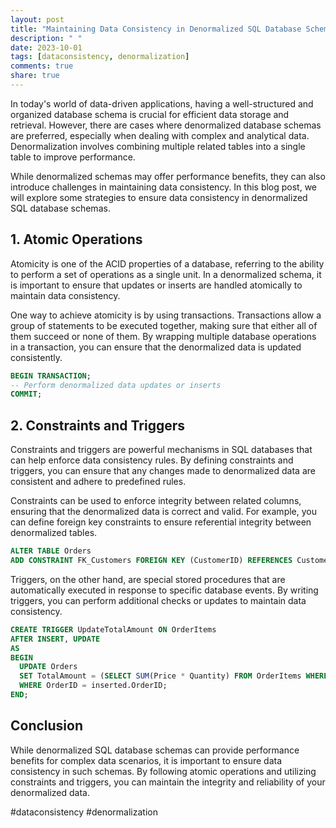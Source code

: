 ```yaml
---
layout: post
title: "Maintaining Data Consistency in Denormalized SQL Database Schemas"
description: " "
date: 2023-10-01
tags: [dataconsistency, denormalization]
comments: true
share: true
---
```


In today's world of data-driven applications, having a well-structured and organized database schema is crucial for efficient data storage and retrieval. However, there are cases where denormalized database schemas are preferred, especially when dealing with complex and analytical data. Denormalization involves combining multiple related tables into a single table to improve performance.

While denormalized schemas may offer performance benefits, they can also introduce challenges in maintaining data consistency. In this blog post, we will explore some strategies to ensure data consistency in denormalized SQL database schemas.

## 1. Atomic Operations

Atomicity is one of the ACID properties of a database, referring to the ability to perform a set of operations as a single unit. In a denormalized schema, it is important to ensure that updates or inserts are handled atomically to maintain data consistency.

One way to achieve atomicity is by using transactions. Transactions allow a group of statements to be executed together, making sure that either all of them succeed or none of them. By wrapping multiple database operations in a transaction, you can ensure that the denormalized data is updated consistently.

```sql
BEGIN TRANSACTION;
-- Perform denormalized data updates or inserts
COMMIT;
```

## 2. Constraints and Triggers

Constraints and triggers are powerful mechanisms in SQL databases that can help enforce data consistency rules. By defining constraints and triggers, you can ensure that any changes made to denormalized data are consistent and adhere to predefined rules.

Constraints can be used to enforce integrity between related columns, ensuring that the denormalized data is correct and valid. For example, you can define foreign key constraints to ensure referential integrity between denormalized tables.

```sql
ALTER TABLE Orders
ADD CONSTRAINT FK_Customers FOREIGN KEY (CustomerID) REFERENCES Customers (CustomerID);
```

Triggers, on the other hand, are special stored procedures that are automatically executed in response to specific database events. By writing triggers, you can perform additional checks or updates to maintain data consistency.

```sql
CREATE TRIGGER UpdateTotalAmount ON OrderItems
AFTER INSERT, UPDATE
AS
BEGIN
  UPDATE Orders
  SET TotalAmount = (SELECT SUM(Price * Quantity) FROM OrderItems WHERE OrderID = inserted.OrderID)
  WHERE OrderID = inserted.OrderID;
END;
```

## Conclusion

While denormalized SQL database schemas can provide performance benefits for complex data scenarios, it is important to ensure data consistency in such schemas. By following atomic operations and utilizing constraints and triggers, you can maintain the integrity and reliability of your denormalized data.

#dataconsistency #denormalization